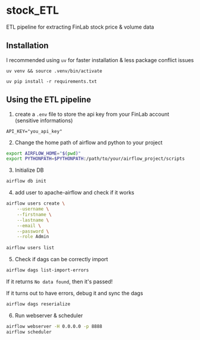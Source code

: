 # stock_ETL

ETL pipeline for extracting FinLab stock price & volume data

## Installation

I recommended using `uv` for faster installation & less package conflict issues

```
uv venv && source .venv/bin/activate

uv pip install -r requirements.txt
```

## Using the ETL pipeline

1. create a `.env` file to store the api key from your FinLab account (sensitive informations)

```plaintext
API_KEY="you_api_key"
```

2. Change the home path of airflow and python to your project

```bash
export AIRFLOW_HOME="$(pwd)"
export PYTHONPATH=$PYTHONPATH:/path/to/your/airflow_project/scripts
```

3. Initialize DB

```bash
airflow db init
```

4. add user to apache-airflow and check if it works

```bash
airflow users create \
	--username \
	--firstname \
	--lastname \
	--email \
	--password \
	--role Admin
	
airflow users list
```
5. Check if dags can be correctly import

```bash
airflow dags list-import-errors
```

If it returns `No data found`, then it's passed!

If it turns out to have errors, debug it and sync the dags

```bash
airflow dags reserialize
```

6. Run webserver & scheduler
```bash
airflow webserver -H 0.0.0.0 -p 8888
airflow scheduler
```
